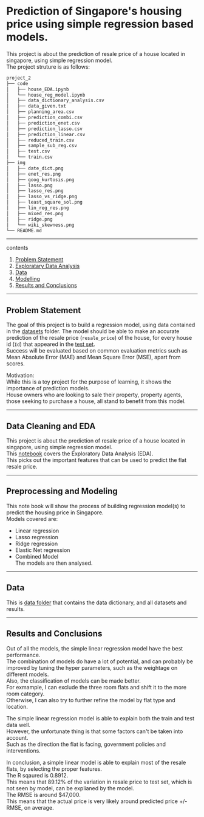 # Prediction of Singapore's housing price using simple regression based models.  

This project is about the prediction of resale price of a house located in singapore, using simple regression model.   
The project struture is as follows:  
```bash
project_2      
├── code                                                                                                                
│   ├── house_EDA.ipynb                                                                                                 
│   └── house_reg_model.ipynb                                                                                                                  ├── datasets                                                                                                            
│   ├── data_dictionary_analysis.csv                                                                                    
│   ├── data_given.txt                                                                                                  
│   ├── planning_area.csv                                                                                               
│   ├── prediction_combi.csv                                                                                            
│   ├── prediction_enet.csv                                                                                             
│   ├── prediction_lasso.csv                                                                                            
│   ├── prediction_linear.csv                                                                                           
│   ├── reduced_train.csv                                                                                               
│   ├── sample_sub_reg.csv                                                                                              
│   ├── test.csv                                                                                                        
│   └── train.csv                                                                                                       
├── img                                                                                                                 
│   ├── date_dict.png                                                                                                   
│   ├── enet_res.png                                                                                                    
│   ├── goog_kurtosis.png                                                                                               
│   ├── lasso.png                                                                                                       
│   ├── lasso_res.png                                                                                                   
│   ├── lasso_vs_ridge.png                                                                                              
│   ├── least_square_sol.png                                                                                            
│   ├── lin_reg_res.png                                                                                                 
│   ├── mixed_res.png                                                                                                   
│   ├── ridge.png                                                                                                       
│   └── wiki_skewness.png                                                                                                                     ├── Project 2_slide.pdf                                                                                                 
└── README.md        
```    
---
contents  
1. [Problem Statement](#Problem-Statement)  
2. [Exploratary Data Analysis](#Data-Cleaning-and-EDA)
3. [Data](#Data)
4. [Modelling](#Preprocessing-and-Modeling)
5. [Results and Conclusions](#Results-and-Conclusions)
---
## Problem Statement  
The goal of this project is to build a regression model, using data contained in the [datasets](./datasets) folder. The model should be able to make an accurate prediction of the resale price (`resale_price`) of the house, for every house id (`Id`) that appeared in the [test set](./datasets/test.csv).  
Success will be evaluated based on common evaluation metrics such as Mean Absolute Error (MAE) and Mean Square Error (MSE), apart from scores.

Motivation:  
While this is a toy project for the purpose of learning, it shows the importance of prediction models.  
House owners who are looking to sale their property, property agents, those seeking to purchase a house, all stand to benefit from this model.  

---
## Data Cleaning and EDA  
This project is about the prediction of resale price of a house located in singapore, using simple regression model.   
This [notebook](./code/house_EDA.ipynb) covers the Exploratory Data Analysis (EDA).    
This picks out the important features that can be used to predict the flat resale price.   

---
## Preprocessing and Modeling
This note book will show the process of building regression model(s) to predict the housing price in Singapore.  
Models covered are:   
- Linear regression  
- Lasso regression  
- Ridge regression  
- Elastic Net regression  
- Combined Model  
The models are then analysed.   

---
## Data
This is [data folder](./datasets/) that contains the data dictionary, and all datasets and results.   

---
## Results and Conclusions
Out of all the models, the simple linear regression model have the best performance.  
The combination of models do have a lot of potential, and can probably be improved by tuning the hyper parameters, such as the weightage on different models.  
Also, the classification of models can be made better.   
For exmample, I can exclude the three room flats and shift it to the more room category.  
Otherwise, I can also try to further refine the model by flat type and location.  

The simple linear regression model is able to explain both the train and test data well.   
However, the unfortunate thing is that some factors can't be taken into account.  
Such as the direction the flat is facing, government policies and interventions.  

In conclusion, a simple linear model is able to explain most of the resale flats, by selecting the proper features.  
The R sqaured is 0.8912.  
This means that 89.12% of the variation in resale price to test set, which is not seen by model, can be explianed by the model.  
The RMSE is around $47,000.  
This means that the actual price is very likely around predicted price +/- RMSE, on average.  